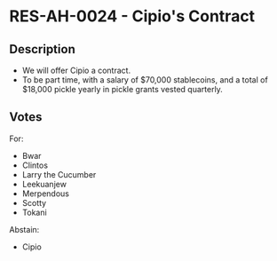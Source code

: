 # RES-AH-0024 - Cipio's Contract

## Description

- We will offer Cipio a contract.
- To be part time, with a salary of $70,000 stablecoins, and a total of $18,000 pickle yearly in pickle grants vested quarterly.

## Votes

For:

- Bwar
- Clintos
- Larry the Cucumber
- Leekuanjew
- Merpendous
- Scotty
- Tokani

Abstain:
- Cipio

